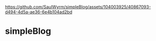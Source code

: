 
https://github.com/SaulWyrm/simpleBlog/assets/104003925/40867093-d494-4d5a-ae36-6e4b104ad2bd

# simpleBlog
